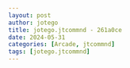 ```yaml
---
layout: post
author: jotego
title: jotego.jtcommnd - 261a0ce
date: 2024-05-31
categories: [Arcade, jtcommnd]
tags: [jotego.jtcommnd]
---
```


